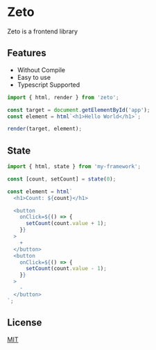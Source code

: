 # Zeto

Zeto is a frontend library

## Features

- Without Compile
- Easy to use
- Typescript Supported

```ts
import { html, render } from 'zeto';

const target = document.getElementById('app');
const element = html`<h1>Hello World</h1>`;

render(target, element);
```

## State

```ts
import { html, state } from 'my-framework';

const [count, setCount] = state(0);

const element = html`
  <h1>Count: ${count}</h1>

  <button
    onClick=${() => {
      setCount(count.value + 1);
    }}
  >
    +
  </button>
  <button
    onClick=${() => {
      setCount(count.value - 1);
    }}
  >
    -
  </button>
`;
```

## License

[MIT](/LICENSE)
